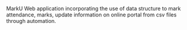 MarkU
Web application incorporating the use of data structure to mark attendance, marks, update information on online
portal from csv files through automation.
